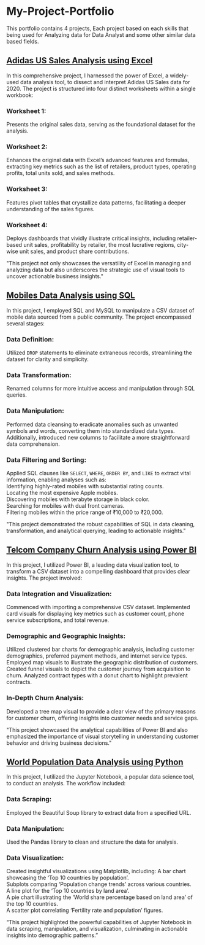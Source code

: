 # My-Project-Portfolio
This portfolio contains 4 projects, Each project based on each skills that being used for Analyzing data for Data Analyst and some other similar data based fields.

## [Adidas US Sales Analysis using Excel](https://github.com/VidhyabharathirajC/Excel-Project)

In this comprehensive project, I harnessed the power of Excel, a widely-used data analysis tool, to dissect and interpret Adidas US Sales data for 2020. The project is structured into four distinct worksheets within a single workbook:

### Worksheet 1:
Presents the original sales data, serving as the foundational dataset for the analysis.
### Worksheet 2:
Enhances the original data with Excel’s advanced features and formulas, extracting key metrics such as the list of retailers, product types, operating profits, total units sold, and sales methods.
### Worksheet 3:
Features pivot tables that crystallize data patterns, facilitating a deeper understanding of the sales figures.
### Worksheet 4:
Deploys dashboards that vividly illustrate critical insights, including retailer-based unit sales, profitability by retailer, the most lucrative regions, city-wise unit sales, and product share contributions.

"This project not only showcases the versatility of Excel in managing and analyzing data but also underscores the strategic use of visual tools to uncover actionable business insights."

## [Mobiles Data Analysis using SQL](https://github.com/VidhyabharathirajC/SQL-Project)

In this project, I employed SQL and MySQL to manipulate a CSV dataset of mobile data sourced from a public community. The project encompassed several stages:

### Data Definition:
Utilized `DROP` statements to eliminate extraneous records, streamlining the dataset for clarity and simplicity.
### Data Transformation:
Renamed columns for more intuitive access and manipulation through SQL queries.
### Data Manipulation:
Performed data cleansing to eradicate anomalies such as unwanted symbols and words, converting them into standardized data types. Additionally, introduced new columns to facilitate a more straightforward data comprehension.
### Data Filtering and Sorting:
Applied SQL clauses like `SELECT`, `WHERE`, `ORDER BY`, and `LIKE` to extract vital information, enabling analyses such as:\
Identifying highly-rated mobiles with substantial rating counts.\
Locating the most expensive Apple mobiles.\
Discovering mobiles with terabyte storage in black color.\
Searching for mobiles with dual front cameras.\
Filtering mobiles within the price range of ₹10,000 to ₹20,000.

"This project demonstrated the robust capabilities of SQL in data cleaning, transformation, and analytical querying, leading to actionable insights."

## [Telcom Company Churn Analysis using Power BI](https://github.com/VidhyabharathirajC/Power-BI-Project)

In this project, I utilized Power BI, a leading data visualization tool, to transform a CSV dataset into a compelling dashboard that provides clear insights. The project involved:

### Data Integration and Visualization:
Commenced with importing a comprehensive CSV dataset. Implemented card visuals for displaying key metrics such as customer count, phone service subscriptions, and total revenue.
### Demographic and Geographic Insights:
Utilized clustered bar charts for demographic analysis, including customer demographics, preferred payment methods, and internet service types.
Employed map visuals to illustrate the geographic distribution of customers. Created funnel visuals to depict the customer journey from acquisition to churn. Analyzed contract types with a donut chart to highlight prevalent contracts.
### In-Depth Churn Analysis:
Developed a tree map visual to provide a clear view of the primary reasons for customer churn, offering insights into customer needs and service gaps.

"This project showcased the analytical capabilities of Power BI and also emphasized the importance of visual storytelling in understanding customer behavior and driving business decisions."

## [World Population Data Analysis using Python](https://github.com/VidhyabharathirajC/Python-Project)

In this project, I utilized the Jupyter Notebook, a popular data science tool, to conduct an analysis. The workflow included:

### Data Scraping:
Employed the Beautiful Soup library to extract data from a specified URL.
### Data Manipulation:
Used the Pandas library to clean and structure the data for analysis.
### Data Visualization:
Created insightful visualizations using Matplotlib, including:
A bar chart showcasing the ‘Top 10 countries by population’.\
Subplots comparing ‘Population change trends’ across various countries.\
A line plot for the ‘Top 10 countries by land area’.\
A pie chart illustrating the ‘World share percentage based on land area’ of the top 10 countries.\
A scatter plot correlating ‘Fertility rate and population’ figures.

“This project highlighted the powerful capabilities of Jupyter Notebook in data scraping, manipulation, and visualization, culminating in actionable insights into demographic patterns.”


